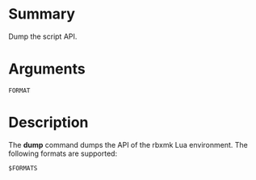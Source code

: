 # Summary
Dump the script API.

# Arguments
	FORMAT

# Description
The **dump** command dumps the API of the rbxmk Lua environment. The following
formats are supported:

```
$FORMATS
```
